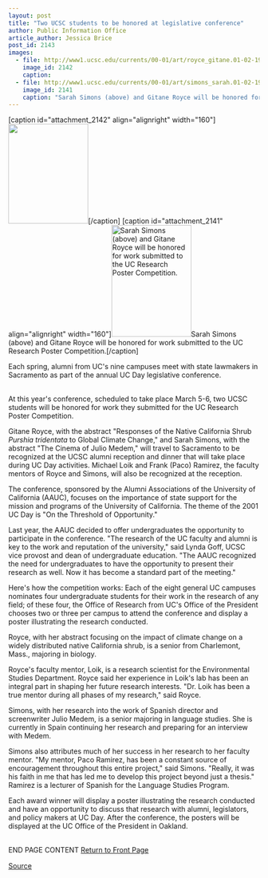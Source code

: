 ```yaml
---
layout: post
title: "Two UCSC students to be honored at legislative conference"
author: Public Information Office
article_author: Jessica Brice
post_id: 2143
images:
  - file: http://www1.ucsc.edu/currents/00-01/art/royce_gitane.01-02-19.160.jpg
    image_id: 2142
    caption: 
  - file: http://www1.ucsc.edu/currents/00-01/art/simons_sarah.01-02-19.160.jpg
    image_id: 2141
    caption: "Sarah Simons (above) and Gitane Royce will be honored for work submitted to the UC Research Poster Competition."
---
```


[caption id="attachment_2142" align="alignright" width="160"]<a href="http://dev-ucsc-news.pantheonsite.io/wp-content/uploads/2001/02/royce_gitane.01-02-19.160.jpg"><img class="size-full wp-image-2142" src="http://dev-ucsc-news.pantheonsite.io/wp-content/uploads/2001/02/royce_gitane.01-02-19.160.jpg" alt="" width="160" height="200" /></a>[/caption]
[caption id="attachment_2141" align="alignright" width="160"]<a href="http://dev-ucsc-news.pantheonsite.io/wp-content/uploads/2001/02/simons_sarah.01-02-19.160.jpg"><img class="size-full wp-image-2141" src="http://dev-ucsc-news.pantheonsite.io/wp-content/uploads/2001/02/simons_sarah.01-02-19.160.jpg" alt="Sarah Simons (above) and Gitane Royce will be honored for work submitted to the UC Research Poster Competition." width="160" height="224" /></a>Sarah Simons (above) and Gitane Royce will be honored for work submitted to the UC Research Poster Competition.[/caption]
<p>
  Each spring, alumni from UC's nine campuses meet with state lawmakers in Sacramento as part of the annual UC Day legislative conference.<br>
  <br>
</p>At this year's conference, scheduled to take place March 5-6, two UCSC students will be honored for work they submitted for the UC Research Poster Competition.
<p>
  Gitane Royce, with the abstract "Responses of the Native California Shrub <i>Purshia tridentata</i> to Global Climate Change," and Sarah Simons, with the abstract "The Cinema of Julio Medem," will travel to Sacramento to be recognized at the UCSC alumni reception and dinner that will take place during UC Day activities. Michael Loik and Frank (Paco) Ramirez, the faculty mentors of Royce and Simons, will also be recognized at the reception.
</p>
<p>
  The conference, sponsored by the Alumni Associations of the University of California (AAUC), focuses on the importance of state support for the mission and programs of the University of California. The theme of the 2001 UC Day is "On the Threshold of Opportunity."
</p>
<p>
  Last year, the AAUC decided to offer undergraduates the opportunity to participate in the conference. "The research of the UC faculty and alumni is key to the work and reputation of the university," said Lynda Goff, UCSC vice provost and dean of undergraduate education. "The AAUC recognized the need for undergraduates to have the opportunity to present their research as well. Now it has become a standard part of the meeting."
</p>
<p>
  Here's how the competition works: Each of the eight general UC campuses nominates four undergraduate students for their work in the research of any field; of these four, the Office of Research from UC's Office of the President chooses two or three per campus to attend the conference and display a poster illustrating the research conducted.
</p>
<p>
  Royce, with her abstract focusing on the impact of climate change on a widely distributed native California shrub, is a senior from Charlemont, Mass., majoring in biology.
</p>
<p>
  Royce's faculty mentor, Loik, is a research scientist for the Environmental Studies Department. Royce said her experience in Loik's lab has been an integral part in shaping her future research interests. "Dr. Loik has been a true mentor during all phases of my research," said Royce.
</p>
<p>
  Simons, with her research into the work of Spanish director and screenwriter Julio Medem, is a senior majoring in language studies. She is currently in Spain continuing her research and preparing for an interview with Medem.
</p>
<p>
  Simons also attributes much of her success in her research to her faculty mentor. "My mentor, Paco Ramirez, has been a constant source of encouragement throughout this entire project," said Simons. "Really, it was his faith in me that has led me to develop this project beyond just a thesis." Ramirez is a lecturer of Spanish for the Language Studies Program.
</p>
<p>
  Each award winner will display a poster illustrating the research conducted and have an opportunity to discuss that research with alumni, legislators, and policy makers at UC Day. After the conference, the posters will be displayed at the UC Office of the President in Oakland.
</p>
<p>
  <br>
  END PAGE CONTENT <a href="../../index.html">Return to Front Page</a> <img align="bottom" alt=" " border="0" height="1" src="../../images/trans.gif" width="385">
</p>
<p><a href="http://www1.ucsc.edu/currents/00-01/02-19/students.html" title="Permalink to students">Source</a></p>
